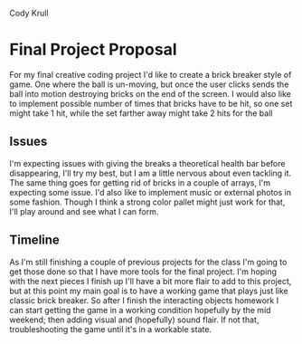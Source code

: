 Cody Krull


# Final Project Proposal

For my final creative coding project I'd like to create a brick breaker style of game. One where the ball is un-moving, but once the user clicks sends the ball into motion destroying bricks on the end of the screen. I would also like to implement possible number of times that bricks have to be hit, so one set might take 1 hit, while the set farther away might take 2 hits for the ball

## Issues
I'm expecting issues with giving the breaks a theoretical health bar before disappearing, I'll try my best, but I am a little nervous about even tackling it. The same thing goes for getting rid of bricks in a couple of arrays, I'm expecting some issue. I'd also like to implement music or external photos in some fashion. Though I think a strong color pallet might just work for that, I'll play around and see what I can form.


## Timeline

As I'm still finishing a couple of previous projects for the class I'm going to get those done so that I have more tools for the final project. I'm hoping with the next pieces I finish up I'll have a bit more flair to add to this project, but at this point my main goal is to have a working game that plays just like classic brick breaker. So after I finish the interacting objects homework I can start getting the game in a working condition hopefully by the mid weekend; then adding visual and (hopefully) sound flair. If not that, troubleshooting the game until it's in a workable state.
